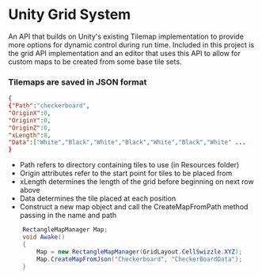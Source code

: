 # Unity Grid System
An API that builds on Unity's existing Tilemap implementation to provide more options for dynamic control during run time. Included in this project is the grid API implementation and an editor that uses this API to allow for custom maps to be created from some base tile sets. 

### Tilemaps are saved in JSON format
```json
{
{"Path":"checkerboard",
"OriginX":0,
"OriginY":0,
"OriginZ":0,
"xLength":8,
"Data":["White","Black","White","Black","White","Black","White" ...
}
```
- Path refers to directory containing tiles to use (in Resources folder)
- Origin attributes refer to the start point for tiles to be placed from
- xLength determines the length of the grid before beginning on next row above
- Data determines the tile placed at each position
- Construct a new map object and call the CreateMapFromPath method passing in the name and path
```cs
    RectangleMapManager Map;
    void Awake()
    {
        Map = new RectangleMapManager(GridLayout.CellSwizzle.XYZ);
        Map.CreateMapFromJson("Checkerboard", "CheckerBoardData");
    }
```